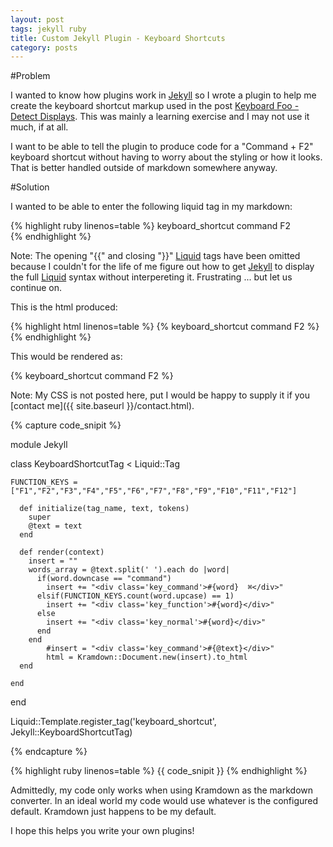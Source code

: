 ```yaml
---
layout: post
tags: jekyll ruby
title: Custom Jekyll Plugin - Keyboard Shortcuts
category: posts
---
```


#Problem

I wanted to know how plugins work in [Jekyll](http://www.jekyllrb.com) so I wrote a plugin to help me create the keyboard shortcut markup used in the post [Keyboard Foo - Detect Displays]({{site.baseurl}}/posts/keyboard_foo_1.html).  This was mainly a learning exercise and I may not use it much, if at all.

I want to be able to tell the plugin to produce code for a "Command + F2" keyboard shortcut without having to worry about the styling or how it looks.  That is better handled outside of markdown somewhere anyway.

#Solution
 
I wanted to be able to enter the following liquid tag in my markdown:

{% highlight ruby linenos=table %}
  keyboard_shortcut command F2  
{% endhighlight %}

Note: The opening "\{\{" and closing "\}\}" [Liquid](http://docs.shopify.com/themes/liquid-documentation/basics) tags have been omitted because I couldn't for the life of me figure out how to get [Jekyll](http://www.jekyllrb.com) to display the full [Liquid](http://docs.shopify.com/themes/liquid-documentation/basics) syntax without interpereting it.  Frustrating ... but let us continue on.

This is the html produced:

{% highlight html linenos=table %}
  {% keyboard_shortcut command F2 %}
{% endhighlight %}

This would be rendered as:

{% keyboard_shortcut command F2 %}

Note: My CSS is not posted here, put I would be happy to supply it if you [contact me]({{ site.baseurl }}/contact.html).


{% capture code_snipit %}

module Jekyll

  class KeyboardShortcutTag < Liquid::Tag

    FUNCTION_KEYS = ["F1","F2","F3","F4","F5","F6","F7","F8","F9","F10","F11","F12"]

      def initialize(tag_name, text, tokens)
        super
        @text = text
      end

      def render(context)
        insert = ""
        words_array = @text.split(' ').each do |word|
          if(word.downcase == "command")
            insert += "<div class='key_command'>#{word}  ⌘</div>"
          elsif(FUNCTION_KEYS.count(word.upcase) == 1)
            insert += "<div class='key_function'>#{word}</div>"
          else
            insert += "<div class='key_normal'>#{word}</div>"
          end
        end
            #insert = "<div class='key_command'>#{@text}</div>"
            html = Kramdown::Document.new(insert).to_html
      end

    end
end

Liquid::Template.register_tag('keyboard_shortcut', Jekyll::KeyboardShortcutTag)

{% endcapture %}

{% highlight ruby linenos=table %}
{{ code_snipit }}
{% endhighlight %}

Admittedly, my code only works when using Kramdown as the markdown converter.  In an ideal world my code would use whatever is the configured default.  Kramdown just happens to be my default.

I hope this helps you write your own plugins!
